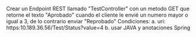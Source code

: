 Crear un Endpoint REST llamado "TestController" con un metodo GET que retorne el texto  "Aprobado" cuando el cliente le envié un numero mayor o igual a 3, de lo contrario enviar  "Reprobado" 
Condiciones: 
a. uri: https:10.189.36.56/Test/Status?value=4 
b. usar JAVA y anotaciones Spring
